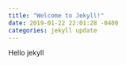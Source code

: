 ```yaml
---
title: "Welcome to Jekyll!"
date: 2019-01-22 22:01:28 -0400
categories: jekyll update
---
```


Hello jekyll